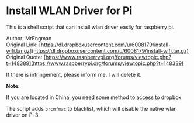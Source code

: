 # Install WLAN Driver for Pi

This is a shell script that can install wlan driver easily for raspberry pi.

Author:  MrEngman  
Original Link: [https://dl.dropboxusercontent.com/u/6008179/install-wifi.tar.gz](https://dl.dropboxusercontent.com/u/6008179/install-wifi.tar.gz)  
Original Quote: [https://www.raspberrypi.org/forums/viewtopic.php?t=148389](https://www.raspberrypi.org/forums/viewtopic.php?t=148389)

If there is infringement, please inform me, I will delete it.

**Note:**

If you are located in China, you need some method to access to dropbox.

The script adds `brcmfmac` to blacklist, which will disable the native wlan driver on Pi 3.